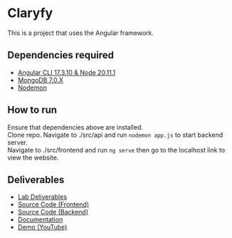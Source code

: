 # Claryfy
This is a project that uses the Angular framework.
## Dependencies required
- [Angular CLI 17.3.10 & Node 20.11.1](https://radixweb.com/blog/how-to-install-angular-on-windows)
- [MongoDB 7.0.X](https://www.mongodb.com/try/download/community)
- [Nodemon](https://www.npmjs.com/package/nodemon)

## How to run
Ensure that dependencies above are installed.  
Clone repo.
Navigate to ./src/api and run `nodemon app.js` to start backend server.  
Navigate to ./src/frontend and run `ng serve` then go to the localhost link to view the website.

## Deliverables
- [Lab Deliverables](./Documents/Lab%20Deliverables/)
- [Source Code (Frontend)](./src/frontend/)
- [Source Code (Backend)](./src/api/)
- [Documentation](./src/frontend/documentation/index.html)
- [Demo (YouTube)](https://www.youtube.com/watch?v=G8lqwwTZkqo)





